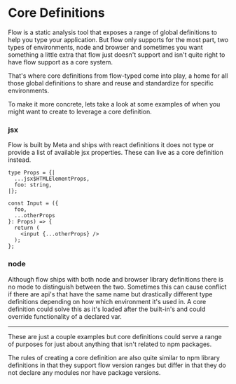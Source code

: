 # Core Definitions

Flow is a static analysis tool that exposes a range of global definitions to help you type your application. But flow only supports for the most part, two types of environments, node and browser and sometimes you want something a little extra that flow just doesn't support and isn't quite right to have flow support as a core system.

That's where core definitions from flow-typed come into play, a home for all those global definitions to share and reuse and standardize for specific environments.

To make it more concrete, lets take a look at some examples of when you might want to create to leverage a core definition.

### jsx

Flow is built by Meta and ships with react definitions it does not type or provide a list of available jsx properties. These can live as a core definition instead.

```
type Props = {|
  ...jsx$HTMLElementProps,
  foo: string,
|};

const Input = ({
  foo,
  ...otherProps
}: Props) => {
  return (
    <input {...otherProps} />
  );
};
```

### node

Although flow ships with both node and browser library definitions there is no mode to distinguish between the two. Sometimes this can cause conflict if there are api's that have the same name but drastically different type definitions depending on how which environment it's used in. A core definition could solve this as it's loaded after the built-in's and could override functionality of a declared var.

---

These are just a couple examples but core definitions could serve a range of purposes for just about anything that isn't related to npm packages.

The rules of creating a core definition are also quite similar to npm library definitions in that they support flow version ranges but differ in that they do not declare any modules nor have package versions.

